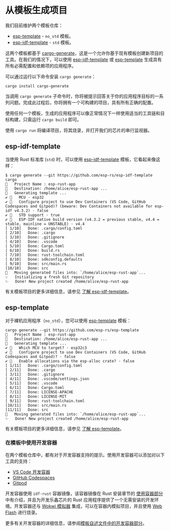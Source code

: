 # 从模板生成项目

我们目前维护两个模板仓库：

- [esp-template] - `no_std` 模板。
- [esp-idf-template] - `std` 模板。

这两个模板都基于 [cargo-generate]，这是一个允许你基于现有模板创建新项目的工具。在我们的情况下，可以使用 [esp-idf-template] 或 [esp-template] 生成具有所有必需配置和依赖项的应用程序。

可以通过运行以下命令安装 `cargo generate`：

```shell
cargo install cargo-generate
```

当调用 `cargo generate` 子命令时，你将被提示回答关于你的应用程序目标的一系列问题。完成此过程后，你将拥有一个可构建的项目，具有所有正确的配置。

使用任何一个模板，生成的应用程序可以像正常情况下一样使用适当的工具链和目标构建，只需运行 `cargo build` 即可。

使用 `cargo run` 将编译项目，将其烧录，并打开我们的芯片的串行监视器。

## esp-idf-template

当使用 Rust 标准库 (`std`) 时，可以使用 [esp-idf-template] 模板，它看起来像这样：

```shell
$ cargo generate --git https://github.com/esp-rs/esp-idf-template cargo
🤷   Project Name : esp-rust-app
🔧   Destination: /home/alice/esp-rust-app ...
🔧   Generating template ...
✔ 🤷   MCU · esp32
✔ 🤷   Configure project to use Dev Containers (VS Code, GitHub Codespaces and Gitpod)? (beware: Dev Containers not available for esp-idf v4.3.2) · false
✔ 🤷   STD support · true
✔ 🤷   ESP-IDF native build version (v4.3.2 = previous stable, v4.4 = stable, mainline = UNSTABLE) · v4.4
[ 1/10]   Done: .cargo/config.toml
[ 2/10]   Done: .cargo
[ 3/10]   Done: .gitignore
[ 4/10]   Done: .vscode
[ 5/10]   Done: Cargo.toml
[ 6/10]   Done: build.rs
[ 7/10]   Done: rust-toolchain.toml
[ 8/10]   Done: sdkconfig.defaults
[ 9/10]   Done: src/main.rs
[10/10]   Done: src
🔧   Moving generated files into: `/home/alice/esp-rust-app`...
💡   Initializing a fresh Git repository
✨   Done! New project created /home/alice/esp-rust-app
```

有关模板项目的更多详细信息，请参见 [了解 esp-idf-template]。

## esp-template

对于裸机应用程序（`no_std`），您可以使用 [esp-template] 模板：

```shell
cargo generate --git https://github.com/esp-rs/esp-template
🤷   Project Name : esp-rust-app
🔧   Destination: /home/alice/esp-rust-app ...
🔧   Generating template ...
✔ 🤷   Which MCU to target? · esp32c3
✔ 🤷   Configure project to use Dev Containers (VS Code, GitHub Codespaces and Gitpod)? · false
✔ 🤷   Enable allocations via the esp-alloc crate? · false
[ 1/11]   Done: .cargo/config.toml
[ 2/11]   Done: .cargo
[ 3/11]   Done: .gitignore
[ 4/11]   Done: .vscode/settings.json
[ 5/11]   Done: .vscode
[ 6/11]   Done: Cargo.toml
[ 7/11]   Done: LICENSE-APACHE
[ 8/11]   Done: LICENSE-MIT
[ 9/11]   Done: rust-toolchain.toml
[10/11]   Done: src/main.rs
[11/11]   Done: src
🔧   Moving generated files into: `/home/alice/esp-rust-app`...
✨   Done! New project created /home/alice/esp-rust-app
```

有关模板项目的更多详细信息，请参见 [了解 esp-template]。

### 在模板中使用开发容器

在两个模板仓库中，都有对于开发容器支持的提示。使用开发容器可以添加对以下工具的支持：

- [VS Code 开发容器]
- [GitHub Codespaces]
- [Gitpod]

开发容器使用 `idf-rust` 容器镜像，该容器镜像在 Rust 安装章节的 [使用容器部分] 中有介绍，并且为开发乐鑫芯片的 Rust 应用程序提供了一个无需安装的开发环境。开发容器还与 [Wokwi 模拟器] 集成，可以在容器内模拟项目，并且使用 [Web Flash] 进行烧录。

更多有关开发容器的详细信息，请参阅[模板自述文件中的开发容器部分]。

[cargo-generate]: https://github.com/cargo-generate/cargo-generate
[esp-idf-template]: https://github.com/esp-rs/esp-idf-template
[esp-template]: https://github.com/esp-rs/esp-template
[VS Code 开发容器]: https://code.visualstudio.com/docs/remote/containers#_quick-start-open-an-existing-folder-in-a-container
[GitHub Codespaces]: https://docs.github.com/en/codespaces/developing-in-codespaces/creating-a-codespace
[Gitpod]: https://www.gitpod.io
[使用容器部分]: ../installation/index.md#使用容器
[Wokwi 模拟器]: https://wokwi.com/
[web flash]: https://github.com/bjoernQ/esp-web-flash-server
[模板自述文件中的开发容器部分]: https://github.com/esp-rs/esp-template/tree/main/docs#dev-containers
[了解 esp-template]: ./no-std-applications/understanding-esp-template.md
[了解 esp-idf-template]: ./std-applications/understanding-esp-idf-template.md
